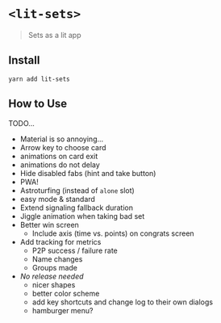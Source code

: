 # `<lit-sets>`

> Sets as a lit app

## Install

`yarn add lit-sets`

## How to Use

TODO...

+ Material is so annoying...
+ Arrow key to choose card
+ animations on card exit
+ animations do not delay
+ Hide disabled fabs (hint and take button)
+ PWA!
+ Astroturfing (instead of `alone` slot)
+ easy mode & standard
+ Extend signaling fallback duration
+ Jiggle animation when taking bad set
+ Better win screen
  + Include axis (time vs. points) on congrats screen
+ Add tracking for metrics
  + P2P success / failure rate
  + Name changes
  + Groups made
+ *No release needed*
  + nicer shapes
  + better color scheme
  + add key shortcuts and change log to their own dialogs
  + hamburger menu?
